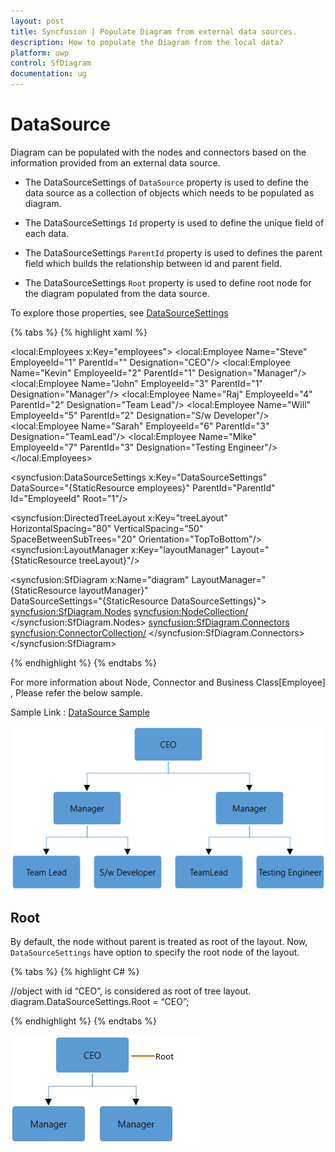 ```yaml
---
layout: post
title: Syncfusion | Populate Diagram from external data sources.
description: How to populate the Diagram from the local data?
platform: uwp
control: SfDiagram
documentation: ug
---
```


# DataSource

Diagram can be populated with the nodes and connectors based on the information provided from an external data source.

* The DataSourceSettings of `DataSource` property is used to define the data source as a collection of objects which needs to be populated as diagram.

* The DataSourceSettings `Id` property is used to define the unique field of each data.

* The DataSourceSettings `ParentId` property is used to defines the parent field which builds the relationship between id and parent field.

* The DataSourceSettings `Root` property is used to define root node for the diagram populated from the data source.

To explore those properties, see [DataSourceSettings](https://help.syncfusion.com/cr/uwp/Syncfusion.SfDiagram.UWP~Syncfusion.UI.Xaml.Diagram.DataSourceSettings_members.html)

{% tabs %}
{% highlight xaml %}

<!-- Initializes the employee collection-->
<local:Employees x:Key="employees">
    <local:Employee Name="Steve" EmployeeId="1" ParentId="" Designation="CEO"/>
    <local:Employee Name="Kevin" EmployeeId="2" ParentId="1" Designation="Manager"/>
    <local:Employee Name="John" EmployeeId="3" ParentId="1" Designation="Manager"/>
    <local:Employee Name="Raj" EmployeeId="4" ParentId="2" Designation="Team Lead"/>
    <local:Employee Name="Will" EmployeeId="5" ParentId="2" Designation="S/w Developer"/>
    <local:Employee Name="Sarah" EmployeeId="6" ParentId="3" Designation="TeamLead"/>
    <local:Employee Name="Mike" EmployeeId="7" ParentId="3" Designation="Testing Engineer"/>
</local:Employees>

<!--Initializes the DataSourceSettings -->
<syncfusion:DataSourceSettings x:Key="DataSourceSettings" DataSource="{StaticResource employees}"
                               ParentId="ParentId" Id="EmployeeId" Root="1"/>
               
<!--Initializes the Layout-->                
<syncfusion:DirectedTreeLayout x:Key="treeLayout" HorizontalSpacing="80" VerticalSpacing="50" 
                               SpaceBetweenSubTrees="20" Orientation="TopToBottom"/>
<syncfusion:LayoutManager x:Key="layoutManager" Layout="{StaticResource treeLayout}"/>                               
         
<!--Initializes the SfDiagram-->          
<syncfusion:SfDiagram x:Name="diagram" LayoutManager="{StaticResource layoutManager}"                           
                      DataSourceSettings="{StaticResource DataSourceSettings}">
    <!--Initializes the NodeCollection-->                  
    <syncfusion:SfDiagram.Nodes>
        <syncfusion:NodeCollection/>
    </syncfusion:SfDiagram.Nodes>
    <!--Initializes the ConnectorCollection-->
    <syncfusion:SfDiagram.Connectors>
        <syncfusion:ConnectorCollection/>
    </syncfusion:SfDiagram.Connectors>
</syncfusion:SfDiagram>

{% endhighlight %}
{% endtabs %}

For more information about Node, Connector and Business Class[Employee] , Please refer the below sample.

Sample Link : [DataSource Sample](http://www.syncfusion.com/downloads/support/directtrac/215122/ze/Data_Source_Settings653993591)

![DataSource](DataSource_images/DataSource_img1.png)

## Root

By default, the node without parent is treated as root of the layout. Now, `DataSourceSettings` have option to specify the root node of the layout.

{% tabs %}
{% highlight C# %}

//object with id “CEO”, is considered as root of tree layout.
diagram.DataSourceSettings.Root = “CEO”;

{% endhighlight %}
{% endtabs %}

![DataSource with Root](DataSource_images/DataSource_img2.jpeg)

